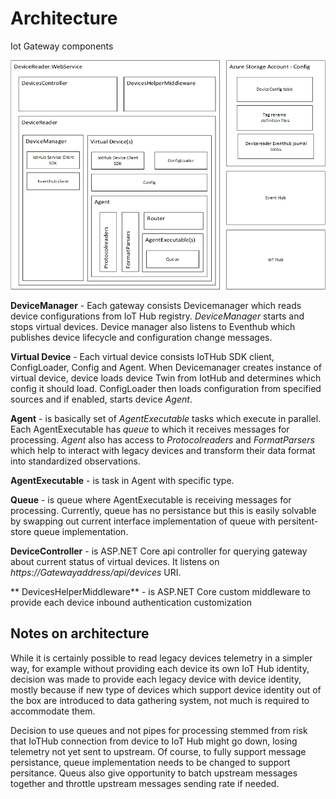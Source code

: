 ﻿# Architecture

Iot Gateway components

![Architecture](Architecture.png)

**DeviceManager** - Each gateway consists Devicemanager which reads device configurations from IoT Hub registry.
*DeviceManager* starts and stops virtual devices. Device manager also listens to Eventhub which publishes device lifecycle and 
configuration change messages. 

**Virtual Device** - Each virtual device consists IoTHub SDK client, ConfigLoader, Config and Agent. When Devicemanager 
creates instance of virtual device, device loads device Twin from IotHub and determines which config it should load. 
ConfigLoader then loads configuration from specified sources and if enabled, starts device *Agent*.

**Agent** - is basically set of *AgentExecutable* tasks which execute in parallel. Each AgentExecutable has *queue* to which 
it receives messages for processing. *Agent* also has access to *Protocolreaders* and *FormatParsers* which help to interact 
with legacy devices and transform their data format into standardized observations.

**AgentExecutable** - is task in Agent with specific type. 

**Queue** - is queue where AgentExecutable is receiving messages for processing. Currently, queue has no persistance but this 
is easily solvable by swapping out current interface implementation of queue with persitent-store queue implementation.

**DeviceController** - is ASP.NET Core api controller for querying gateway about current status of virtual devices. 
It listens on *https://Gatewayaddress/api/devices* URI.

** DevicesHelperMiddleware** - is ASP.NET Core custom middleware to provide each device inbound authentication customization

## Notes on architecture

While it is certainly possible to read legacy devices telemetry in a simpler way, for example without providing each device its own 
IoT Hub identity, decision was made to provide each legacy device with device identity, mostly because if new type of devices
which support device identity out of the box are introduced to data gathering system, not much is required to accommodate them.

Decision to use queues and not pipes for processing stemmed from risk that IoTHub connection from device to IoT Hub might go down,
losing telemetry not yet sent to upstream. Of course, to fully support message persistance, queue implementation needs to be changed 
to support persitance. Queus also give opportunity to batch upstream messages together and throttle upstream messages sending rate if 
needed.

